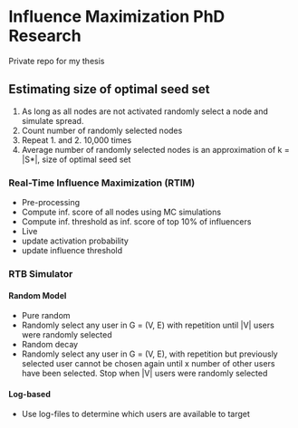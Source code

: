 # Influence Maximization PhD Research
Private repo for my thesis

## Estimating size of optimal seed set

1. As long as all nodes are not activated randomly select a node and simulate spread.
2. Count number of randomly selected nodes
3. Repeat 1. and 2. 10,000 times
4. Average number of randomly selected nodes is an approximation of k = |S*|, size of optimal seed set

### Real-Time Influence Maximization (RTIM)
* Pre-processing
 * Compute inf. score of all nodes using MC simulations
 * Compute inf. threshold as inf. score of top 10% of influencers
* Live
 * update activation probability
 * update influence threshold

### RTB Simulator

#### Random Model

* Pure random
 * Randomly select any user in G = (V, E) with repetition until |V| users were randomly selected
* Random decay
 * Randomly select any user in G = (V, E), with repetition but previously selected user cannot be chosen again until x number of other users have been selected. Stop when |V| users were randomly selected

#### Log-based

* Use log-files to determine which users are available to target
